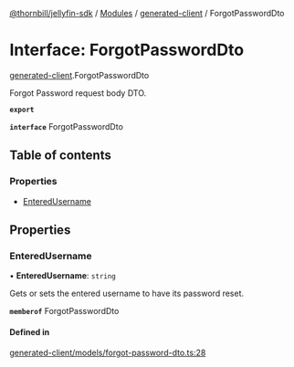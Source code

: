 [@thornbill/jellyfin-sdk](../README.md) / [Modules](../modules.md) / [generated-client](../modules/generated_client.md) / ForgotPasswordDto

# Interface: ForgotPasswordDto

[generated-client](../modules/generated_client.md).ForgotPasswordDto

Forgot Password request body DTO.

**`export`**

**`interface`** ForgotPasswordDto

## Table of contents

### Properties

- [EnteredUsername](generated_client.ForgotPasswordDto.md#enteredusername)

## Properties

### EnteredUsername

• **EnteredUsername**: `string`

Gets or sets the entered username to have its password reset.

**`memberof`** ForgotPasswordDto

#### Defined in

[generated-client/models/forgot-password-dto.ts:28](https://github.com/jellyfin/jellyfin-sdk-typescript/blob/fa599ae/src/generated-client/models/forgot-password-dto.ts#L28)
